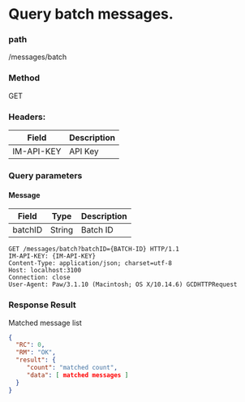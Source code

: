 # Query batch messages.

### path

/messages/batch

### Method

GET

### Headers:

| Field      | Description |
| ---------- | ----------- |
| IM-API-KEY | API Key     |

### Query parameters

#### Message

| Field   | Type   | Description |
| ------- | ------ | ----------- |
| batchID | String | Batch ID    |

```
GET /messages/batch?batchID={BATCH-ID} HTTP/1.1
IM-API-KEY: {IM-API-KEY}
Content-Type: application/json; charset=utf-8
Host: localhost:3100
Connection: close
User-Agent: Paw/3.1.10 (Macintosh; OS X/10.14.6) GCDHTTPRequest

```

### Response Result

Matched message list

```json
{
  "RC": 0,
  "RM": "OK",
  "result": {
     "count": "matched count",
     "data": [ matched messages ]
  }
}
```
